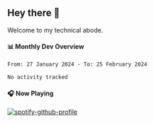 ## Hey there 👋

Welcome to my technical abode.

#### 📊 Monthly Dev Overview
<!--START_SECTION:waka-->

```txt
From: 27 January 2024 - To: 25 February 2024

No activity tracked
```

<!--END_SECTION:waka-->

#### 🎧 Now Playing

[![spotify-github-profile](https://spotify-github-profile.vercel.app/api/view?uid=james2mid&cover_image=true&theme=natemoo-re)](https://open.spotify.com/user/james2mid?si=2b3baf2b09cb499e)
